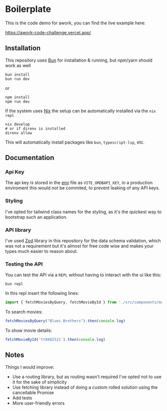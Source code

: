 # Boilerplate

This is the code demo for awork, you can find the live example here:

https://awork-code-challenge.vercel.app/

## Installation

This repository uses [Bun](https://bun.sh/) for installation & running, but npm/yarn should work as well

``` shell
bun install
bun run dev
```

or

``` shell
npm install
npm run dev
```

If the system uses [Nix](https://nixos.org/) the setup can be automatically installed via the `nix repl`

``` shell
nix develop
# or if direnv is installed
direnv allow
```

This will automatically install packages like `bun`, `typescript-lsp`, etc.

## Documentation

### Api Key

The api key is stored in the [env](./env) file as `VITE_OMDBAPI_KEY`, in a production enviroment this would not be commited, to prevent leaking of any API keys.

### Styling

I've opted for tailwind class names for the styling, as it's the quickest way to bootstrap such an application.

### API library

I've used <a href="https://zod.dev/" rel="noopener">Zod</a> library in this repository for the data schema validation, which was not a requirement but it's almost for free code wise and makes your types much easier to reason about.

### Testing the API

You can test the API via a `REPL` without having to interact with the ui like this:

``` shell
bun repl
```

In this repl insert the following lines:

``` js
import { fetchMoviesByQuery, fetchMovieById } from './src/components/movies/lib.ts';
```

To search movies:

``` js
fetchMoviesByQuery("Blues Brothers").then(console.log)
```

To show movie details:

``` js
fetchMovieById('tt0482521').then(console.log)
```

## Notes

Things I would improve:

- Use a routing library, but as routing wasn't required I've opted not to use it for the sake of simplicity
- Use fetching library instead of doing a custom rolled solution using the cancellable Promise
- Add tests
- More user-friendly errors
